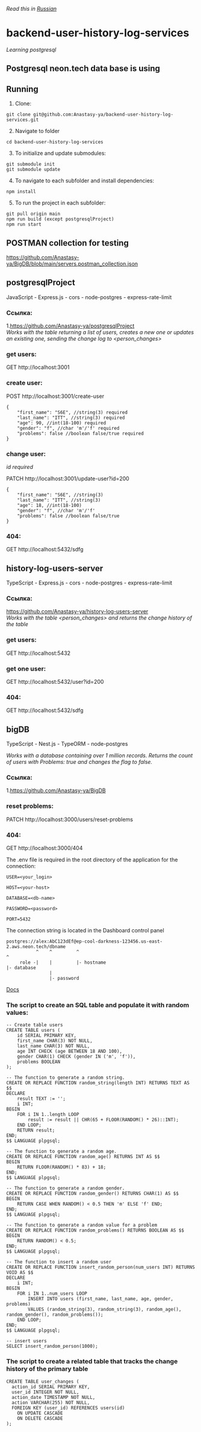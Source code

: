 *Read this in [Russian](README.rus.md)*

# backend-user-history-log-services
_Learning postgresql_

## Postgresql neon.tech data base is using

## Running

1. Clone:
```
git clone git@github.com:Anastasy-ya/backend-user-history-log-services.git
```

2. Navigate to folder
```
cd backend-user-history-log-services
```

3. To initialize and update submodules:
```
git submodule init
git submodule update
```

4. To navigate to each subfolder and install dependencies:
```
npm install
```
5. To run the project in each subfolder:
```
git pull origin main
npm run build (except postgresqlProject)
npm run start
```

## POSTMAN collection for testing 
https://github.com/Anastasy-ya/BigDB/blob/main/servers.postman_collection.json

## postgresqlProject

JavaScript - Express.js - cors - node-postgres - express-rate-limit

### Ссылка:
1.https://github.com/Anastasy-ya/postgresqlProject
<br>
_Works with the table <persons> returning a list of users,
creates a new one or updates an existing one,
sending the change log to <person_changes>_


### get users:

GET http://localhost:3001

### create user:

POST http://localhost:3001/create-user
<br>
```
{
    "first_name": "S6E", //string(3) required
    "last_name": "ITT", //string(3) required
    "age": 90, //int(18-100) required
    "gender": "f", //char 'm'/'f' required
    "problems": false //boolean false/true required
}
```

### change user:
_id required_

PATCH http://localhost:3001/update-user?id=200
<br>
```
{
    "first_name": "S6E", //string(3)
    "last_name": "ITT", //string(3)
    "age": 18, //int(18-100)
    "gender": "f", //char 'm'/'f'
    "problems": false //boolean false/true
}
```

### 404:

GET http://localhost:5432/sdfg


## history-log-users-server

TypeScript - Express.js - cors - node-postgres - express-rate-limit

### Ссылка:
https://github.com/Anastasy-ya/history-log-users-server
<br>
_Works with the table <person_changes>_
_and returns the change history of the <persons> table_

### get users:

GET http://localhost:5432

### get one user:

GET http://localhost:5432/user?id=200

### 404:

GET http://localhost:5432/sdfg


## bigDB

TypeScript - Nest.js - TypeORM - node-postgres

_Works with a database containing over 1 million records._
_Returns the count of users with Problems: true and changes the flag to false._

### Ссылка:
1.https://github.com/Anastasy-ya/BigDB
<br>

### reset problems:

PATCH http://localhost:3000/users/reset-problems

### 404:

GET http://localhost:3000/404


The .env file is required in the root directory of the application for the connection:

```
USER=<your_login>

HOST=<your-host>

DATABASE=<db-name>

PASSWORD=<password>

PORT=5432
```


The connection string is located in the Dashboard control panel

```
postgres://alex:AbC123dEf@ep-cool-darkness-123456.us-east-2.aws.neon.tech/dbname
           ^    ^         ^                                               ^
     role -|    |         |- hostname                                     |- database
                |
                |- password

```

[Docs](https://neon.tech/docs/get-started-with-neon/connect-neon "Переход на сайт neon.tech")

### The script to create an SQL table and populate it with random values: 

```
-- Create table users
CREATE TABLE users (
    id SERIAL PRIMARY KEY,
    first_name CHAR(3) NOT NULL,
    last_name CHAR(3) NOT NULL,
    age INT CHECK (age BETWEEN 18 AND 100),
    gender CHAR(1) CHECK (gender IN ('m', 'f')),
    problems BOOLEAN
);

-- The function to generate a random string.
CREATE OR REPLACE FUNCTION random_string(length INT) RETURNS TEXT AS $$
DECLARE
    result TEXT := '';
    i INT;
BEGIN
    FOR i IN 1..length LOOP
        result := result || CHR(65 + FLOOR(RANDOM() * 26)::INT);
    END LOOP;
    RETURN result;
END;
$$ LANGUAGE plpgsql;

-- The function to generate a random age.
CREATE OR REPLACE FUNCTION random_age() RETURNS INT AS $$
BEGIN
    RETURN FLOOR(RANDOM() * 83) + 18;
END;
$$ LANGUAGE plpgsql;

-- The function to generate a random gender.
CREATE OR REPLACE FUNCTION random_gender() RETURNS CHAR(1) AS $$
BEGIN
    RETURN CASE WHEN RANDOM() < 0.5 THEN 'm' ELSE 'f' END;
END;
$$ LANGUAGE plpgsql;

-- The function to generate a random value for a problem
CREATE OR REPLACE FUNCTION random_problems() RETURNS BOOLEAN AS $$
BEGIN
    RETURN RANDOM() < 0.5;
END;
$$ LANGUAGE plpgsql;

-- The function to insert a random user
CREATE OR REPLACE FUNCTION insert_random_person(num_users INT) RETURNS VOID AS $$
DECLARE
    i INT;
BEGIN
    FOR i IN 1..num_users LOOP
        INSERT INTO users (first_name, last_name, age, gender, problems)
        VALUES (random_string(3), random_string(3), random_age(), random_gender(), random_problems());
    END LOOP;
END;
$$ LANGUAGE plpgsql;

-- insert users
SELECT insert_random_person(1000);
```

### The script to create a related table that tracks the change history of the primary table

```
CREATE TABLE user_changes (
  action_id SERIAL PRIMARY KEY,
  user_id INTEGER NOT NULL,
  action_date TIMESTAMP NOT NULL,
  action VARCHAR(255) NOT NULL,
  FOREIGN KEY (user_id) REFERENCES users(id)
    ON UPDATE CASCADE
    ON DELETE CASCADE
);
```

